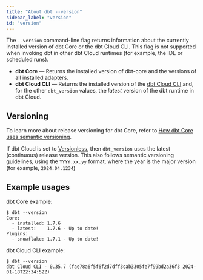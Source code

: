 ```yaml
---
title: "About dbt --version"
sidebar_label: "version"
id: "version"
---
```


The `--version` command-line flag returns information about the currently installed version of dbt Core or the dbt Cloud CLI. This flag is not supported when invoking dbt in other dbt Cloud runtimes (for example, the IDE or scheduled runs).

- **dbt Core** &mdash; Returns the installed version of dbt-core and the versions of all installed adapters.
- **dbt Cloud CLI** &mdash; Returns the installed version of the [dbt Cloud CLI](/docs/cloud/cloud-cli-installation) and, for the other `dbt_version` values, the _latest_ version of the dbt runtime in dbt Cloud.


## Versioning
To learn more about release versioning for dbt Core, refer to [How dbt Core uses semantic versioning](docs/dbt-versions/core#how-dbt-core-uses-semantic-versioning). 

If dbt Cloud is set to [Versionless](/docs/dbt-versions/upgrade-dbt-version-in-cloud#Versionless), then `dbt_version` uses the latest (continuous) release version. This also follows semantic versioning guidelines, using the `YYYY.xx.yy` format, where the year is the major version (for example, `2024.04.1234`)

## Example usages

dbt Core example: 
<File name='dbt Core'>

```text
$ dbt --version
Core:
  - installed: 1.7.6
  - latest:    1.7.6 - Up to date!
Plugins:
  - snowflake: 1.7.1 - Up to date!
```

</File>

dbt Cloud CLI example:

<File name='dbt Cloud CLI'>

```text
$ dbt --version
dbt Cloud CLI - 0.35.7 (fae78a6f5f6f2d7dff3cab3305fe7f99bd2a36f3 2024-01-18T22:34:52Z)
```

</File>
